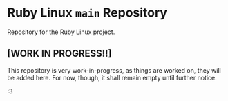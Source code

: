 # Ruby Linux `main` Repository
Repository for the Ruby Linux project.

## [WORK IN PROGRESS!!]
This repository is very work-in-progress, as things are worked on, they will be added here. For now, though, it shall remain empty until further notice.


:3 
